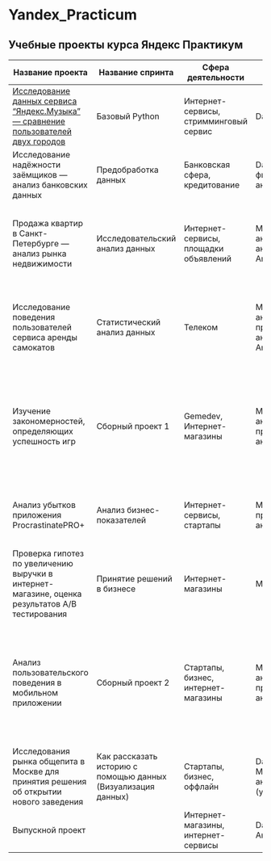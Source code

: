 # Yandex_Practicum
## Учебные проекты курса Яндекс Практикум 

| Название проекта | Название спринта | Сфера деятельности | Направление деятельности | Инструменты, навыки | Задачи проекта | Краткое описание |
| ---------------- | ---------------- | ------------------------ | ------------------ | -------------- | ---------------- | ---- |
|[Исследование данных сервиса “Яндекс.Музыка” — сравнение пользователей двух городов](https://github.com/KittyCorpsegrinder/Yandex_Practicum/blob/main/Yandex_Music/yandex_music.ipynb) | Базовый Python | Интернет-сервисы, стримминговый сервис | Data Analyst | Python, Pandas | | |
| Исследование надёжности заёмщиков — анализ банковских данных | Предобработка данных | Банковская сфера, кредитование | Data Analyst, финансовый аналитик | Предобработка данных, Pyton, Pandas | | |
| Продажа квартир в Санкт-Петербурге — анализ рынка недвижимости | Исследовательский анализ данных | Интернет-сервисы, площадки объявлений | Маркетинг-аналитик, Fraud-аналитик, Data Analyst | Python, Pandas, Matplotlib, визуализация данных, предобработка данных, исследовательский анализ | | |
| Исследование поведения пользователей сервиса аренды самокатов | Статистический анализ данных | Телеком | Маркетинг-аналитик, продуктовый аналитик, Data Analyst |  Python, Pandas, Matplotlib, NumPy, SciPy, описательная статистика, проверка статистических гипотез | | |
| Изучение закономерностей, определяющих успешность игр | Сборный проект 1 | Gemedev, Интернет-магазины | Маркетинг-аналитик, продуктовый аналитик | Python, Pandas, Matplotlib, NumPy, предобработка данных, исследовательский анализ данных, описательная статистика, проверка статистических гипотез | | |
| Анализ убытков приложения ProcrastinatePRO+ | Анализ бизнес-показателей | Интернет-сервисы, стартапы | Маркетинг аналитик, продуктовый аналитик | Python, Pandas, Matplotlib, Seaborn, когортный анализ, юнит-экономика, продуктовые метрики | | |
| Проверка гипотез по увеличению выручки в интернет-магазине, оценка результатов А/В тестирования | Принятие решений в бизнесе | Интернет-магазины | Маркетинг-аналитик | Python, Pandas, Matplotlib, SciPy, А/В тестирование, проверка статистических гипотез | | |
| Анализ пользовательского поведения в мобильном приложении | Сборный проект 2 | Стартапы, бизнес, интернет-магазины | Маркетинг-аналитик, продуктовый аналитик | Python, Pandas, Matplotlib, Seaborn, Plotly, А/В тестирование, событийная аналитика, продуктовые метрики, проверка статистических гипотез, визуализация данных | | |
| Исследования рынка общепита в Москве для принятия решения об открытии нового заведения | Как рассказать историю с помощью данных (Визуализация данных) | Стартапы, бизнес, оффлайн | Data Analyst, Маркетинг-аналитик, Аналитик (универсал) | Python, Pandas, Seaborn, Plotly, визуализация данных | |
| Выпускной проект | | Интернет-магазины, интернет-сервисы | Data Analyst, Аналитик(универсал) | | | | |
